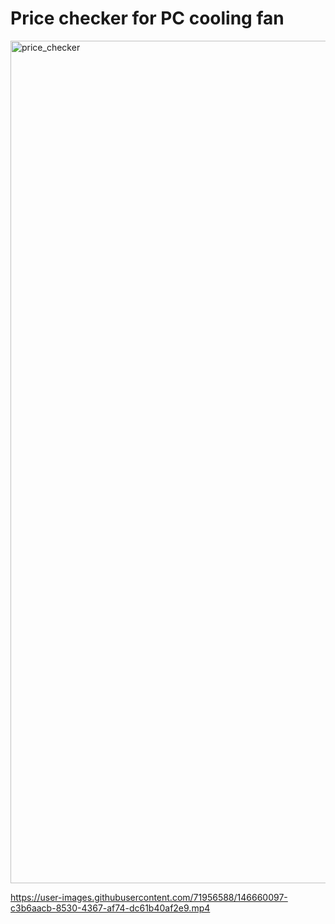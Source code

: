 # Price checker for PC cooling fan

<img width="1348" alt="price_checker" src="https://user-images.githubusercontent.com/71956588/146660153-4ee73cd0-19f7-4ef4-8d12-8f0526efca65.png">

https://user-images.githubusercontent.com/71956588/146660097-c3b6aacb-8530-4367-af74-dc61b40af2e9.mp4
